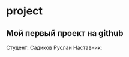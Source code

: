 # project
Мой первый проект на github
-----------------------------
Студент: Садиков Руслан
Наставник:
